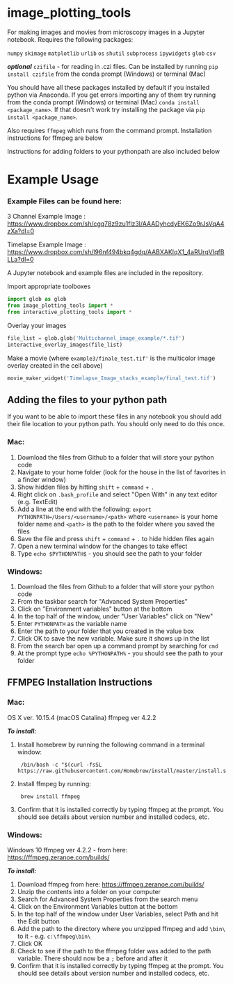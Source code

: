 # image_plotting_tools

For making images and movies from microscopy images in a Jupyter notebook. Requires the following packages:

`numpy`
`skimage`
`matplotlib`
`urlib`
`os`
`shutil`
`subprocess`
`ipywidgets`
`glob`
`csv`

***optional***
`czifile` - for reading in .czi files. Can be installed by running `pip install czifile` from the conda prompt (Windows) or terminal (Mac)

You should have all these packages installed by default if you installed python via Anaconda. If you get errors importing any of them try running from the conda prompt (Windows) or terminal (Mac) `conda install <package_name>`. If that doesn't work try installing the package via `pip install <package_name>`.

Also requires `ffmpeg` which runs from the command prompt. Installation instructions for ffmpeg are below

Instructions for adding folders to your pythonpath are also included below


# Example Usage

### Example Files can be found here:
3 Channel Example Image : https://www.dropbox.com/sh/cgq78z9zu1flz3l/AAADyhcdyEK6Zo9rJsVqA4zXa?dl=0

Timelapse Example Image : https://www.dropbox.com/sh/l96nf494bkq4gdq/AABXAKIqX1_4aRUrqVIqfBLLa?dl=0

A Jupyter notebook and example files are included in the repository. 

Import appropriate toolboxes
```python
import glob as glob
from image_plotting_tools import *
from interactive_plotting_tools import *
```

Overlay your images
```python
file_list = glob.glob('Multichannel_image_example/*.tif')
interactive_overlay_images(file_list)
```

Make a movie
(where `example3/finale_test.tif'` is the multicolor image overlay created in the cell above)
```python
movie_maker_widget('Timelapse_Image_stacks_example/final_test.tif')

```

## Adding the files to your python path

If you want to be able to import these files in any notebook you should add their file location to your python path. You should only need to do this once.

### Mac:
1. Download the files from Github to a folder that will store your python code
1. Navigate to your home folder (look for the house in the list of favorites in a finder window)
1. Show hidden files by hitting `shift` + `command` + `.`
1. Right click on `.bash_profile` and select "Open With" in any text editor (e.g. TextEdit)
1. Add a line at the end with the following: `export PYTHONPATH=/Users/<username>/<path>` where `<username>` is your home folder name and `<path>` is the path to the folder where you saved the files
1. Save the file and press `shift` + `command` + `.` to hide hidden files again
1. Open a new terminal window for the changes to take effect
1. Type `echo $PYTHONPATH$` - you should see the path to your folder


### Windows:
1. Download the files from Github to a folder that will store your python code
1. From the taskbar search for "Advanced System Properties"
1. Click on "Environment variables" button at the bottom
1. In the top half of the window, under "User Variables" click on "New"
1. Enter `PYTHONPATH` as the variable name
1. Enter the path to your folder that you created in the value box
1. Click OK to save the new variable. Make sure it shows up in the list
1. From the search bar open up a command prompt by searching for `cmd`
1. At the prompt type `echo %PYTHONPATH%` - you should see the path to your folder


## FFMPEG Installation Instructions
### Mac:

OS X ver. 10.15.4 (macOS Catalina)
ffmpeg ver 4.2.2

***To install:***

1. Install homebrew by running the following command in a terminal window:

		/bin/bash -c "$(curl -fsSL https://raw.githubusercontent.com/Homebrew/install/master/install.sh)"

1. Install ffmpeg by running:

		brew install ffmpeg

1. Confirm that it is installed correctly by typing ffmpeg at the prompt. You should see details about version number and installed codecs, etc. 

### Windows:

Windows 10
ffmpeg ver 4.2.2 - from here: https://ffmpeg.zeranoe.com/builds/

***To install:***

1. Download ffmpeg from here: https://ffmpeg.zeranoe.com/builds/
1. Unzip the contents into a folder on your computer
1. Search for Advanced System Properties from the search menu
1. Click on the Environment Variables button at the bottom
1. In the top half of the window under User Variables, select Path and hit the Edit button
1. Add the path to the directory where you unzipped ffmpeg and add `\bin\` to it - e.g. `c:\ffmpeg\bin\`
1. Click OK
1. Check to see if the path to the ffmpeg folder was added to the path variable. There should now be a `;` before and after it
1. Confirm that it is installed correctly by typing ffmpeg at the prompt. You should see details about version number and installed codecs, etc. 

